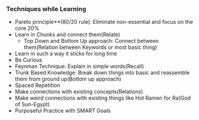 ### Techniques while Learning

* Pareto principle**(80/20 rule): Eliminate non-essential and focus on the core 20%
* Learn in Chunks and connect them(Relate)
  * Top Down and Bottom Up approach: Connect between them(Relation between Keywords or most basic thing)
* Learn in such a way it sticks for long time
* Be Curious
* Feynman Technique: Explain in simple words(Recall)
* Trunk Based Knowledge: Break down things into basic and reassemble them from ground up(Bottom up approach)
* Spaced Repetition
* Make connections with existing concepts(Relations)
* Make weird connections with existing things like Hot Ramen for Ra(God of Sun-Egypt)
* Purposeful Practice with SMART Goals
